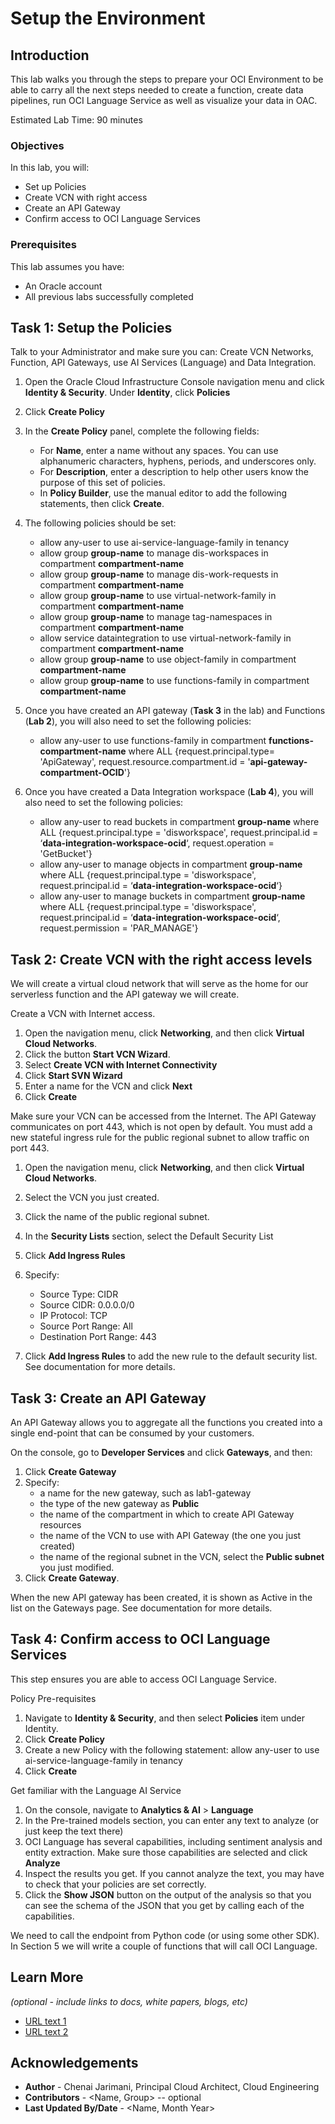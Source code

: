 # Setup the Environment

## Introduction

This lab walks you through the steps to prepare your OCI Environment to be able to carry all the next steps needed to create a function, create data pipelines, run OCI Language Service as well as visualize your data in OAC.

Estimated Lab Time: 90 minutes

### Objectives

In this lab, you will:
* Set up Policies
* Create VCN with right access
* Create an API Gateway
* Confirm access to OCI Language Services


### Prerequisites

This lab assumes you have:
* An Oracle account
* All previous labs successfully completed


## Task 1: Setup the Policies

Talk to your Administrator and make sure you can: Create VCN Networks, Function, API Gateways, use AI Services (Language) and Data Integration.

1.	Open the Oracle Cloud Infrastructure Console navigation menu and click **Identity & Security**. Under **Identity**, click **Policies**

2.	Click **Create Policy**

3.	In the **Create Policy** panel, complete the following fields:
    * For **Name**, enter a name without any spaces. You can use alphanumeric characters, hyphens, periods, and underscores only.
    * For **Description**, enter a description to help other users know the purpose of this set of policies.
    * In **Policy Builder**, use the manual editor to add the following statements, then click **Create**.

4.	The following policies should be set:
    * allow any-user to use ai-service-language-family in tenancy
    * allow group **group-name** to manage dis-workspaces in compartment **compartment-name**
    * allow group **group-name** to manage dis-work-requests in compartment **compartment-name**
    * allow group **group-name** to use virtual-network-family in compartment **compartment-name**
    * allow group **group-name** to manage tag-namespaces in compartment **compartment-name**
    * allow service dataintegration to use virtual-network-family in compartment **compartment-name**
    * allow group **group-name** to use object-family in compartment **compartment-name**
    * allow group **group-name** to use functions-family in compartment **compartment-name**

5.	Once you have created an API gateway (**Task 3** in the lab) and Functions (**Lab 2**), you will also need to set the following policies:
    * allow any-user to use functions-family in compartment **functions-compartment-name** where ALL {request.principal.type= 'ApiGateway', request.resource.compartment.id = '**api-gateway-compartment-OCID**'}

6.	Once you have created a Data Integration workspace (**Lab 4**), you will also need to set the following policies:
    * allow any-user to read buckets in compartment **group-name** where ALL {request.principal.type = 'disworkspace', request.principal.id = ‘**data-integration-workspace-ocid**‘, request.operation = 'GetBucket'}
    * allow any-user to manage objects in compartment **group-name** where ALL {request.principal.type = 'disworkspace', request.principal.id = ‘**data-integration-workspace-ocid**‘}
    * allow any-user to manage buckets in compartment **group-name** where ALL {request.principal.type = 'disworkspace', request.principal.id = ‘**data-integration-workspace-ocid**‘, request.permission =   'PAR_MANAGE'}


## Task 2: Create VCN with the right access levels

We will create a virtual cloud network that will serve as the home for our serverless function and the API gateway we will create.

Create a VCN with Internet access.
1.	Open the navigation menu, click **Networking**, and then click **Virtual Cloud Networks**.
2.	Click the button **Start VCN Wizard**.
3.	Select **Create VCN with Internet Connectivity**
4.	Click **Start SVN Wizard**
5.	Enter a name for the VCN and click **Next**
6.	Click **Create**

Make sure your VCN can be accessed from the Internet.
The API Gateway communicates on port 443, which is not open by default. You must add a new stateful ingress rule for the public regional subnet to allow traffic on port 443.
1.	Open the navigation menu, click **Networking**, and then click **Virtual Cloud Networks**.
2.	Select the VCN you just created.
3.	Click the name of the public regional subnet.
4.	In the **Security Lists** section, select the Default Security List
5.	Click **Add Ingress Rules**
6.	Specify:
    * Source Type: CIDR
    * Source CIDR: 0.0.0.0/0
    * IP Protocol: TCP
    * Source Port Range: All
    * Destination Port Range: 443

7.	Click **Add Ingress Rules** to add the new rule to the default security list.
    See documentation for more details.

## Task 3: Create an API Gateway

An API Gateway allows you to aggregate all the functions you created into a single end-point that can be consumed by your customers.

On the console, go to **Developer Services** and click **Gateways**, and then:
1.	Click **Create Gateway**
2.	Specify:
    * a name for the new gateway, such as lab1-gateway
    * the type of the new gateway as **Public**
    * the name of the compartment in which to create API Gateway resources
    * the name of the VCN to use with API Gateway (the one you just created)
    * the name of the regional subnet in the VCN, select the **Public subnet** you just modified.
3.	Click **Create Gateway**.

When the new API gateway has been created, it is shown as Active in the list on the Gateways page.
See documentation for more details.


## Task 4: Confirm access to OCI Language Services
This step ensures you are able to access OCI Language Service.

Policy Pre-requisites
1.	Navigate to **Identity & Security**, and then select **Policies** item under Identity.
2.	Click **Create Policy**
3.	Create a new Policy with the following statement:
    allow any-user to use ai-service-language-family in tenancy
4.	Click **Create**

Get familiar with the Language AI Service
1.	On the console, navigate to **Analytics & AI** > **Language**
2.	In the Pre-trained models section, you can enter any text to analyze (or just keep the text there)
3.	OCI Language has several capabilities, including sentiment analysis and entity extraction.
    Make sure those capabilities are selected and click **Analyze**
4.	Inspect the results you get. If you cannot analyze the text, you may have to check that your policies are set correctly.
5.	Click the **Show JSON** button on the output of the analysis so that you can see the schema of the JSON that you get by calling each of the capabilities.

We need to call the endpoint from Python code (or using some other SDK). In Section 5 we will write a couple of functions that will call OCI Language.


## Learn More

*(optional - include links to docs, white papers, blogs, etc)*

* [URL text 1](http://docs.oracle.com)
* [URL text 2](http://docs.oracle.com)

## Acknowledgements
* **Author** - Chenai Jarimani, Principal Cloud Architect, Cloud Engineering
* **Contributors** -  <Name, Group> -- optional
* **Last Updated By/Date** - <Name, Month Year>
